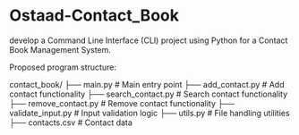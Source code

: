 # Ostaad-Contact_Book
develop a Command Line Interface (CLI) project using Python for a Contact Book Management System.


Proposed program structure:

contact_book/
├── main.py              # Main entry point
├── add_contact.py       # Add contact functionality
├── search_contact.py    # Search contact functionality
├── remove_contact.py    # Remove contact functionality
├── validate_input.py    # Input validation logic
├── utils.py             # File handling utilities
├── contacts.csv         # Contact data
